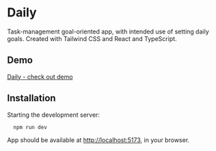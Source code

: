 # Daily

Task-management goal-oriented app, with intended use of setting daily goals. Created with Tailwind CSS and React and TypeScript.

## Demo

[Daily - check out demo](https://mateuszurban.github.io/project-todo-react/)

## Installation

Starting the development server:

```bash
  npm run dev
```

App should be available at [http://localhost:5173](http://localhost:5173), in your browser.
